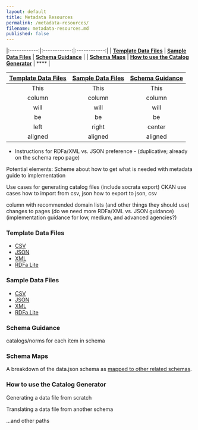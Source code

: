```yaml
---
layout: default
title: Metadata Resources
permalink: /metadata-resources/
filename: metadata-resources.md
published: false
---
```



|:------------:|:------------:|:------------:|
| **[Template Data Files](http://project-open-data.github.com/metadata-resources/#template)** | **[Sample Data Files](http://project-open-data.github.com/metadata-resources/#sample)** | **[Schema Guidance](http://project-open-data.github.com/metadata-resources/#guidance)** |
| **[Schema Maps](http://project-open-data.github.com/metadata-resources/#maps)** | **[How to use the Catalog Generator](http://project-open-data.github.com/metadata-resources/#generator)** | **** |

| [Template Data Files](http://project-open-data.github.com/metadata-resources/#template) | [Sample Data Files](http://project-open-data.github.com/metadata-resources/#sample) | [Schema Guidance](http://project-open-data.github.com/metadata-resources/#guidance) |
|:------------:|:------------:|:------------:|
| This       |        This |     This     |
| column     |      column |    column    |
| will       |        will |     will     |
| be         |          be |      be      |
| left       |       right |    center    |
| aligned    |     aligned |   aligned    |




* Instructions for RDFa/XML vs. JSON preference - (duplicative; already on the schema repo page)

Potential elements:
Scheme about how to get what is needed with metadata
guide to implementation

Use cases for generating catalog files (include socrata export)
CKAN use cases
how to import from csv, json
how to export to json, csv

column with recommended domain lists (and other things they should use)
changes to pages 
(do we need more RDFa/XML vs. JSON guidance)
(implementation guidance for low, medium, and advanced agencies?)



### Template Data Files<a id="template"></a>
* [CSV]()
* [JSON]()
* [XML]()
* [RDFa Lite]()


### Sample Data Files<a id="sample"></a>
* [CSV]()
* [JSON]()
* [XML]()
* [RDFa Lite]()

### Schema Guidance<a id="guidance"></a>

catalogs/norms for each item in schema

### Schema Maps<a id="maps"></a>

A breakdown of the data.json schema as [mapped to other related schemas]().  

### How to use the Catalog Generator<a id="generator"></a>

Generating a data file from scratch

Translating a data file from another schema

 ...and other paths